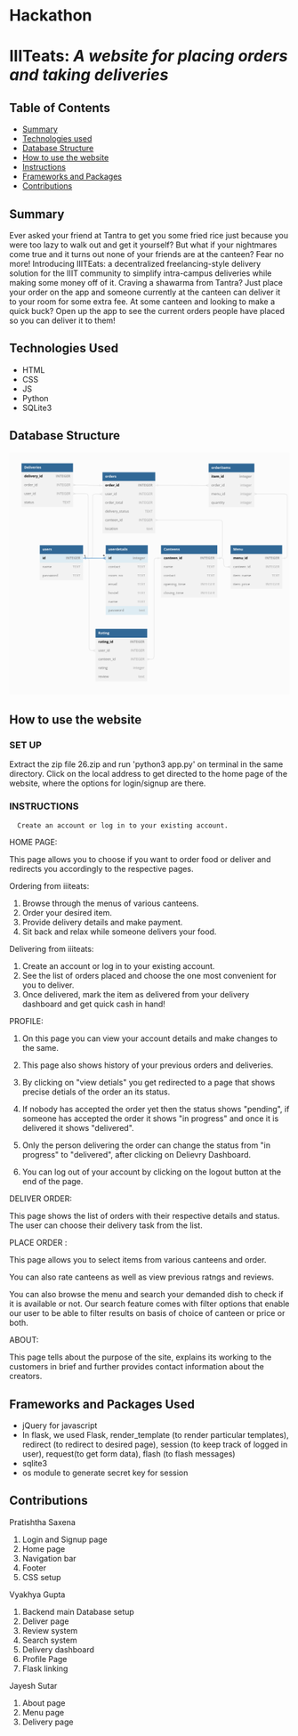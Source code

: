 # Hackathon

# IIITeats: _A website for placing orders and taking deliveries_

## Table of Contents

- [Summary](#Summary)
- [Technologies used](#technologies-used)
- [Database Structure](#database-structure)
- [How to use the website](#How-to-use-the-website)
- [Instructions](#instructions)
- [Frameworks and Packages](#frameworks-and-packages)
- [Contributions](#contributions)

## Summary

Ever asked your friend at Tantra to get you some fried rice just because you were too lazy to walk out and get it yourself? But what if your nightmares come true and it turns out none of your friends are at the canteen? Fear no more! Introducing IIITEats: a decentralized freelancing-style delivery solution for the IIIT community to simplify intra-campus deliveries while making some money off of it. Craving a shawarma from Tantra? Just place your order on the app and someone currently at the canteen can deliver it to your room for some extra fee. At some canteen and looking to make a quick buck? Open up the app to see the current orders people have placed so you can deliver it to them!

## Technologies Used

- HTML
- CSS
- JS
- Python
- SQLite3

## Database Structure

![Screenshot](screenshot.png)

## How to use the website

### SET UP

Extract the zip file 26.zip and run 'python3 app.py' on terminal in the same directory. Click on the local address to get directed to the home page of the website, where the options for login/signup are there.

### INSTRUCTIONS

      Create an account or log in to your existing account.

HOME PAGE:

This page allows you to choose if you want to order food or deliver and redirects you accordingly to the respective pages.

Ordering from iiiteats:

1. Browse through the menus of various canteens.
2. Order your desired item.
3. Provide delivery details and make payment.
4. Sit back and relax while someone delivers your food.

Delivering from iiiteats:

1. Create an account or log in to your existing account.
2. See the list of orders placed and choose the one most convenient for you to deliver.
3. Once delivered, mark the item as delivered from your delivery dashboard and get quick cash in hand!

PROFILE:

1. On this page you can view your account details and make changes to the same.

2. This page also shows history of your previous orders and deliveries.

3. By clicking on "view detials" you get redirected to a page that shows precise detials of the order an its status.

4. If nobody has accepted the order yet then the status shows "pending", if someone has accepted the order it shows "in progress" and once it is delivered it shows "delivered".
5. Only the person delivering the order can change the status from "in progress" to "delivered", after clicking on Delievry Dashboard.
6. You can log out of your account by clicking on the logout button at the end of the page.

DELIVER ORDER:

This page shows the list of orders with their respective details and status. The user can choose their delivery task from the list.

PLACE ORDER :

This page allows you to select items from various canteens and order.

You can also rate canteens as well as view previous ratngs and reviews.

You can also browse the menu and search your demanded dish to check if it is available or not. Our search feature comes with filter options that enable our user to be able to filter results on basis of choice of canteen or price or both.

ABOUT:

This page tells about the purpose of the site, explains its working to the customers in brief and further provides contact information about the creators.

## Frameworks and Packages Used

- jQuery for javascript
- In flask, we used Flask, render_template (to render particular templates), redirect (to redirect to desired page), session (to keep track of logged in user), request(to get form data), flash (to flash messages)
- sqlite3
- os module to generate secret key for session

## Contributions

Pratishtha Saxena

1. Login and Signup page
2. Home page
3. Navigation bar
4. Footer
5. CSS setup

Vyakhya Gupta

1. Backend main Database setup
2. Deliver page
3. Review system
4. Search system
5. Delivery dashboard
6. Profile Page
7. Flask linking

Jayesh Sutar

1. About page
2. Menu page
3. Delivery page
